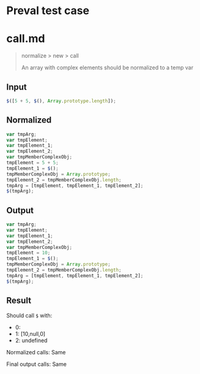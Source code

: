 # Preval test case

# call.md

> normalize > new > call
>
> An array with complex elements should be normalized to a temp var

## Input

`````js filename=intro
$([5 + 5, $(), Array.prototype.length]);
`````

## Normalized

`````js filename=intro
var tmpArg;
var tmpElement;
var tmpElement_1;
var tmpElement_2;
var tmpMemberComplexObj;
tmpElement = 5 + 5;
tmpElement_1 = $();
tmpMemberComplexObj = Array.prototype;
tmpElement_2 = tmpMemberComplexObj.length;
tmpArg = [tmpElement, tmpElement_1, tmpElement_2];
$(tmpArg);
`````

## Output

`````js filename=intro
var tmpArg;
var tmpElement;
var tmpElement_1;
var tmpElement_2;
var tmpMemberComplexObj;
tmpElement = 10;
tmpElement_1 = $();
tmpMemberComplexObj = Array.prototype;
tmpElement_2 = tmpMemberComplexObj.length;
tmpArg = [tmpElement, tmpElement_1, tmpElement_2];
$(tmpArg);
`````

## Result

Should call `$` with:
 - 0: 
 - 1: [10,null,0]
 - 2: undefined

Normalized calls: Same

Final output calls: Same
